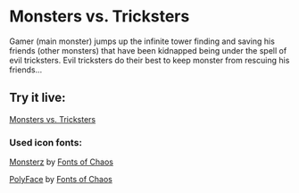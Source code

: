 # Monsters vs. Tricksters

Gamer (main monster) jumps up the infinite tower finding and saving his friends (other monsters) that have been kidnapped being under the spell of evil tricksters. Evil tricksters do their best to keep monster from rescuing his friends...

## Try it live:

[Monsters vs. Tricksters](http://orest-holod.github.io/monsters-vs-tricksters/)

### Used icon fonts:

[Monsterz](http://www.dafont.com/monsterz.font) by [Fonts of Chaos](http://www.fontsofchaos.com/)

[PolyFace](http://www.dafont.com/polyface.font) by [Fonts of Chaos](http://www.fontsofchaos.com/)
